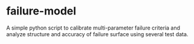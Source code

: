 # failure-model
A simple python script to calibrate multi-parameter failure criteria and analyze structure and accuracy of failure surface using several test data. 
